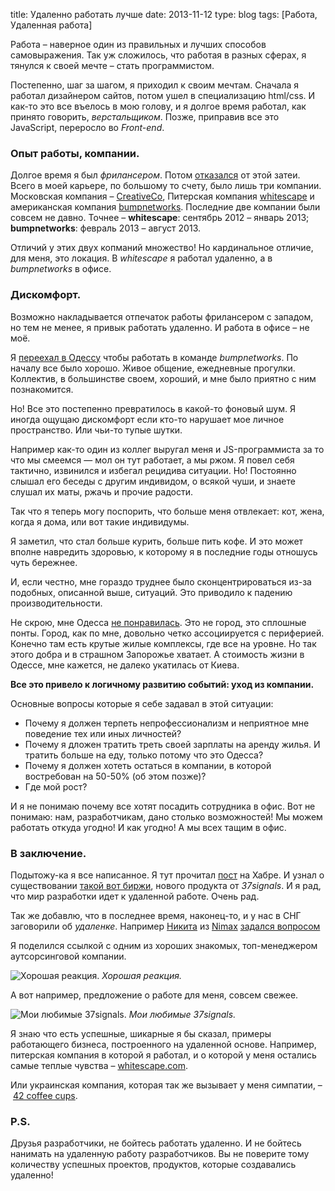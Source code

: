 title: Удаленно работать лучше
date: 2013-11-12
type: blog
tags: [Работа, Удаленная работа]

Работа – наверное один из правильных и лучших способов самовыражения. Так уж сложилось, что работая в разных сферах, я тянулся к своей мечте – стать программистом.

Постепенно, шаг за шагом, я приходил к своим мечтам. Сначала я работал дизайнером сайтов, потом ушел в специализацию html/css. И как-то это все въелось в мою голову, и я долгое время работал, как принято говорить, *верстальщиком*. Позже, приправив все это JavaScript, переросло во *Front-end*.

### Опыт работы, компании.

Долгое время я был *фрилансером*. Потом [отказался](/blog/why-i-gave-up-freelancing/) от этой затеи. Всего в моей карьере, по большому то счету, было лишь три компании. Московская компания – [CreativeCo](http://creativeco.ru/), Питерская компания [whitescape](http://whitescape.com/) и американская компания [bumpnetworks](http://www.bumpnetworks.com/). Последние две компании были совсем не давно. Точнее – **whitescape**: сентябрь 2012 – январь 2013; **bumpnetworks**: февраль 2013 – август 2013. 

Отличий у этих двух копманий множество! Но кардинальное отличие,  для меня, это локация. В *whitescape* я работал удаленно, а в *bumpnetworks* в офисе.


### Дискомфорт.

Возможно накладывается отпечаток работы фрилансером с западом, но тем не менее, я привык работать удаленно. И работа в офисе – не моё. 

Я [переехал в Одессу](/blog/odessa/) чтобы работать в команде *bumpnetworks*. По началу все было хорошо. Живое общение, ежедневные прогулки. Коллектив, в большинстве своем, хороший, и мне было приятно с ним познакомится.

Но! Все это постепенно превратилось в какой-то фоновый шум. Я иногда ощущаю дискомфорт если кто-то нарушает мое личное пространство. Или чьи-то тупые шутки.

Например как-то один из коллег выругал меня и JS-программиста за то что мы смеемся — мол он тут работает, а мы ржом. Я повел себя тактично, извинился и избегал рецидива ситуации. Но! Постоянно слышал его беседы с другим индивидом, о всякой чуши, и знаете слушал их маты, ржачь и прочие радости.

Так что я теперь могу поспорить, что больше меня отвлекает: кот, жена, когда я дома, или вот такие индивидумы. 

Я заметил, что стал больше курить, больше пить кофе. И это может вполне навредить здоровью, к которому я в последние годы отношусь чуть бережнее. 

И, если честно, мне гораздо труднее было сконцентрироваться из-за подобных, описанной выше, ситуаций. Это приводило к падению производительности. 

Не скрою, мне Одесса [не понравилась](/blog/live-coast-rationalism-remote/). Это не город, это сплошные понты. Город, как по мне, довольно четко ассоциируется с периферией. Конечно там есть крутые жилые комплексы, где все на уровне. Но так этого добра и в страшном Запорожье хватает. А стоимость жизни в Одессе, мне кажется, не далеко укатилась от Киева.

**Все это привело к логичному развитию событий: уход из компании.**

Основные вопросы которые я себе задавал в этой ситуации: 

- Почему я должен терпеть непрофессионализм и неприятное мне поведение тех или иных личностей?
- Почему я дложен тратить треть своей зарплаты на аренду жилья. И тратить больше на еду, только потому что это Одесса?
- Почему я должен хотеть остаться в компании, в которой востребован на 50-50% (об этом позже)?
- Где мой рост?

И я не понимаю почему все хотят посадить сотрудника в офис. Вот не понимаю: нам, разработчикам, дано столько возможностей! Мы можем работать откуда угодно! И как угодно! А мы всех тащим в офис. 

### В заключение.

Подытожу-ка я все написанное. Я тут прочитал [пост](http://habrahabr.ru/company/sourcetalk/blog/201762/) на Хабре. И узнал о существовании [такой вот биржи](https://weworkremotely.com/), нового продукта от *37signals*. И я рад, что мир разработки идет к удаленной работе. Очень рад.

Так же добавлю, что в последнее время, наконец-то, и у нас в СНГ заговорили об *удаленке*. Например [Никита](https://www.facebook.com/mikheenkov) из [Nimax](http://www.nimax.ru/) [задался вопросом](https://www.facebook.com/mikheenkov/posts/646748238710214)

Я поделился ссылкой с одним из хороших знакомых, топ-менеджером аутсорсинговой компании.

![Хорошая реакция.](/static/files/mail_remote.jpg)
*Хорошая реакция.*

А вот например, предложение о работе для меня, совсем свежее. 

![Мои любимые 37signals.](/static/files/skype_remote.jpg)
*Мои любимые 37signals.*

Я знаю что есть успешные, шикарные я бы сказал, примеры работающего бизнеса, построенного на удаленной основе. Например, питерская компания в которой я работал, и о которой у меня остались самые теплые чувства – [whitescape.com](http://whitescape.com/). 

Или украинская компания, которая так же вызывает у меня симпатии, – [42 coffee cups](http://42coffeecups.com/).

### P.S.

Друзья разработчики, не бойтесь работать удаленно. И не бойтесь нанимать на удаленную работу разработчиков. Вы не поверите тому количеству успешных проектов, продуктов, которые создавались удаленно!
